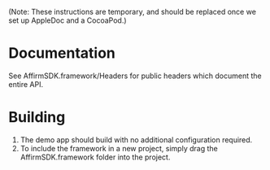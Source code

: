(Note: These instructions are temporary, and should be replaced once we set up AppleDoc and a CocoaPod.)

Documentation
=============

See AffirmSDK.framework/Headers for public headers which document the entire API.


Building
========

1. The demo app should build with no additional configuration required.
2. To include the framework in a new project, simply drag the AffirmSDK.framework folder into the project.
